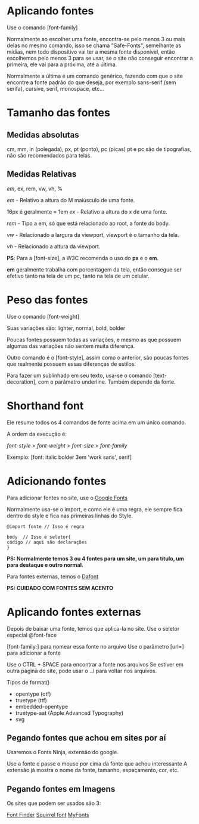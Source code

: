 

# Aplicando fontes

Use o comando [font-family]

Normalmente ao escolher uma fonte, encontra-se pelo menos 3 ou mais delas no mesmo 
comando, isso se chama "Safe-Fonts", semelhante as mídias, nem todo dispositivo vai ter a mesma fonte disponível, então escolhemos pelo menos 3 para se usar, se o site não conseguir encontrar a primeira, ele vai para a próxima, até a última.

Normalmente a última é um comando genérico, fazendo com que o site encontre a fonte padrão do que deseja, por exemplo sans-serif (sem serifa), cursive, serif, monospace, etc...


# Tamanho das fontes


## Medidas absolutas

cm, mm, in (polegada), px, pt (ponto), pc (picas)
pt e pc são de tipografias, não são recomendados para telas.


## Medidas Relativas
*em*, ex, rem, vw, vh, %

*em* - Relativo a altura do M maiúsculo de uma fonte.

16px é geralmente = 1em
*ex* - Relativo a altura do x de uma fonte.

*rem* - Tipo a em, só que está relacionado ao root, a fonte do body.

*vw* - Relacionado a largura da viewport, viewport é o tamanho da tela.

*vh* - Relacionado a altura da viewport.

**PS**: Para a [font-size], a W3C recomenda o uso do **px** e o **em**.

**em** geralmente trabalha com porcentagem da tela, então consegue ser efetivo tanto na tela de um pc, tanto na tela de um celular.


# Peso das fontes

Use o comando [font-weight]

Suas variações são: lighter, normal, bold, bolder

Poucas fontes possuem todas as variações, e mesmo as que possuem algumas das variações não sentem muita diferença.

Outro comando é o [font-style], assim como o anterior, são poucas fontes que realmente possuem essas diferenças de estilos.

Para fazer um sublinhado em seu texto, usa-se o comando [text-decoration], com o parâmetro underline. Também depende da fonte.

# Shorthand font
Ele resume todos os 4 comandos de fonte acima em um único comando.

A ordem da execução é:

*font-style* > *font-weight* > *font-size* > *font-family*

Exemplo:
[font: italic bolder 3em 'work sans', serif]


# Adicionando fontes

Para adicionar fontes no site, use o [Google Fonts](https://fonts.google.com/)

Normalmente usa-se o import, e como ele é uma regra, ele sempre fica dentro do style e fica nas primeiras linhas do Style.


```fonte
@import fonte // Isso é regra

body  // Isso é seletor{
código // aqui são declarações
}
```

**PS: Normalmente temos 3 ou 4 fontes para um site, um para título, um para destaque e outro normal.**


Para fontes externas, temos o [Dafont](dafont.com)

**PS: CUIDADO COM FONTES SEM ACENTO**

# Aplicando fontes externas
Depois de baixar uma fonte, temos que aplica-la no site.
Use o seletor especial @font-face

[font-family:] para nomear essa fonte no arquivo
Use o parâmetro [url=] para adicionar a fonte

Use o CTRL + SPACE para encontrar a fonte nos arquivos
Se estiver em outra página do site, pode usar o ../ para voltar nos arquivos.

Tipos de format()
- opentype (otf)
- truetype (ttf)
- embedded-opentype
- truetype-aat (Apple Advanced Typography)
- svg


## Pegando fontes que achou em sites por aí

Usaremos o Fonts Ninja, extensão do google.

Use a fonte e passe o mouse por cima da fonte que achou interessante
A extensão já mostra o nome da fonte, tamanho, espaçamento, cor, etc.


## Pegando fontes em Imagens

Os sites que podem ser usados são 3:

[Font Finder](https://www.whatfontis.com/)
[Squirrel font](https://www.fontsquirrel.com/)
[MyFonts](https://www.myfonts.com)